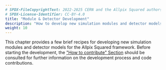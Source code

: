```yaml
---
# SPDX-FileCopyrightText: 2022-2025 CERN and the Allpix Squared authors
# SPDX-License-Identifier: CC-BY-4.0
title: "Module & Detector Development"
description: "How to develop new simulation modules and detector models."
weight: 10
---
```


This chapter provides a few brief recipes for developing new simulation modules and detector models for the Allpix Squared
framework. Before starting the development, the ["How to contribute" Section](./contributing.md) should be consulted for
further information on the development process and code contributions.
